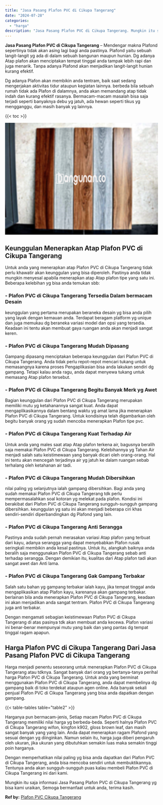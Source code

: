 ```yaml
---
title: "Jasa Pasang Plafon PVC di Cikupa Tangerang"
date: "2024-07-28"
categories: 
  - "harga"
description: "Jasa Pasang Plafon PVC di Cikupa Tangerang. Mungkin itu saja informasi Jasa Pasang Plafon PVC di Cikupa Tangerang yg bisa kami uraikan, Semoga bermanfaat unt..."
---
```


**Jasa Pasang Plafon PVC di Cikupa Tangerang** – Mendengar makna Plafond sepertinya tidak akan asing lagi bagi anda pastinya. Plafond yaitu sebuah langit-langit yg ada di dalam sebuah bangunan maupun hunian. Dg adanya Atap plafon akan menciptakan tempat tinggal anda tampak lebih rapi dan juga menarik. Tanpa adanya Plafond akan menjadikan langit-langit hunian kurang efektif.

Dg adanya Plafon akan membikin anda tentram, baik saat sedang mengerjakan aktivitas tidur ataupun kegiatan lainnya. berbeda bila sebuah rumah tidak ada Plafon di dalamnya, anda akan memandang atap tidak indah dan kurang efektif rasanya. Bermacam-macam masalah bisa saja terjadi seperti banyaknya debu yg jatuh, ada hewan seperti tikus yg mengganggu, dan masih banyak yg lainnya.

{{< toc >}}

![Jasa Pasang Plafon PVC di Cikupa Tangerang](/images/flafond-pvc-murah02.png)

## Keunggulan Menerapkan Atap Plafon PVC di Cikupa Tangerang

Untuk anda yang menerapkan atap Plafon PVC di Cikupa Tangerang tidak perlu khawatir akan keunggulan yang bisa diperoleh. Pastinya anda tidak mungkin menyesal apabila menerapkan atap Atap plafon tipe yang satu ini. Beberapa kelebihan yg bisa anda temukan sbb:

### \- Plafon PVC di Cikupa Tangerang Tersedia Dalam bermacam Desain

keunggulan yang pertama merupakan beraneka desain yg bisa anda pilih yang layak dengan kemauan anda. Terdapat beragam platform yg unique dan juga memukau dg beraneka variasi model dan opsi yang tersedia. Keadaan ini tentu akan membuat gaya ruangan anda akan menjadi sangat keren.

### \- Plafon PVC di Cikupa Tangerang Mudah Dipasang

Gampang dipasang menciptakan beberapa keunggulan dari Plafon PVC di Cikupa Tangerang. Anda tidak perlu repot-repot mencari tukang untuk memasangnya karena proses Pengaplikasian bisa anda lakukan sendiri dg gampang. Tetapi kalau anda ragu, anda dapat menyewa tukang untuk memasang Atap plafon tersebut.

### \- Plafon PVC di Cikupa Tangerang Begitu Banyak Merk yg Awet

Bagian keunggulan dari Plafon PVC di Cikupa Tangerang merupakan memiliki mutu yg ketahanannya sangat kuat. Anda dapat mengaplikasikannya dalam bentang waktu yg amat lama jika menerapkan Plafon PVC di Cikupa Tangerang. Untuk kondisinya telah digambarkan oleh begitu banyak orang yg sudah mencoba menerapkan Plafon tipe pvc.

### \- Plafon PVC di Cikupa Tangerang Kuat Terhadap Air

Untuk anda yang males saat atap Atap plafon terkena air, bagusnya beralih saja memakai Plafon PVC di Cikupa Tangerang. Kelebihannya yg Tahan Air menjadi salah satu keistimewaan yang banyak dicari oleh orang-orang. Hal ini tentu akan mencegah terjadinya air yg jatuh ke dalam ruangan sebab terhalang oleh ketahanan air tadi.

### \- Plafon PVC di Cikupa Tangerang Mudah Dibersihkan

nilai paling yg selanjutnya ialah gampang dibersihkan. Bagi anda yang sudah memakai Plafon PVC di Cikupa Tangerang tdk perlu mempermasalahkan soal kotoran yg melekat pada plafon. Kondisi ini berakibat dari Plafon PVC di Cikupa Tangerang sungguh-sungguh gampang dibersihkan. keunggulan yg satu ini akan menjadi beberapa ciri khas sendiri-sendiri diperbandingkan dg Plafond yang lain.

### \- Plafon PVC di Cikupa Tangerang Anti Serangga

Pastinya anda sudah pernah merasakan variasi Atap plafon yang terbuat dari kayu, adanya serangga yang dapat menyebabkan Plafon rusak seringkali membikin anda kesal pastinya. Untuk itu, alangkah baiknya anda beralih saja menggunakan Plafon PVC di Cikupa Tangerang sebab anti terhadap serangga. Dengan demikian itu, kualitas dari Atap plafon tadi akan sangat awet dan Anti lama.

### \- Plafon PVC di Cikupa Tangerang Gak Gampang Terbakar

Salah satu bahan yg gampang terbakar ialah kayu, jika tempat tinggal anda mengaplikasikan atap Plafon kayu, karenanya akan gampang terbakar. berlainan bila anda menerapkan Plafon PVC di Cikupa Tangerang, keadaan ini akan menjadikan anda sangat tentram. Plafon PVC di Cikupa Tangerang juga anti terbakar.

Dengan mengamati sebagian keistimewaan Plafon PVC di Cikupa Tangerang di atas pasinya tdk akan membuat anda kecewa. Plafon variasi ini benar-benar mempunyai mutu yang baik dan yang pantas dg tempat tinggal ragam apapun.

## Harga Plafon PVC di Cikupa Tangerang Dari Jasa Pasang Plafon PVC di Cikupa Tangerang

Harga menjadi penentu seseorang untuk menerapkan Plafon PVC di Cikupa Tangerang atau tdknya. Sangat banyak dari orang yg bertanya-tanya perihal harga Plafon PVC di Cikupa Tangerang. Untuk anda yang berminat menggunakan Plafon PVC di Cikupa Tangerang, anda dapat membelinya dg gampang baik di toko terdekat ataupun agen online. Ada banyak sekali penjual Plafon PVC di Cikupa Tangerang yang bisa anda dapatkan dengan gampang.

{{< table-tables table="table2" >}}

Harganya pun bermacam-jenis, Setiap macam Plafon PVC di Cikupa Tangerang memiliki nilai harga yg berbeda-beda. Seperti halnya Plafon PVC di Cikupa Tangerang wifon, kingfon k902, gloss brown leaf, dan masih sangat banyak yang yang lain. Anda dapat menerapkan ragam Plafond yang sesuai dengan yg diinginkan. Namun selain itu, harga juga diberi pengaruh oleh ukuran, jika ukuran yang dibutuhkan semakin luas maka semakin tinggi poin harganya.

Dengan memperhatikan nilai paling yg bisa anda dapatkan dari Plafon PVC di Cikupa Tangerang, anda bisa mencoba sendiri untuk membuktikannya. Tentunya anda akan sungguh-sungguh puas kalau membeli Plafon PVC di Cikupa Tangerang ini dari kami.

Mungkin itu saja informasi Jasa Pasang Plafon PVC di Cikupa Tangerang yg bisa kami uraikan, Semoga bermanfaat untuk anda, terima kasih.

**Ref by:** [Plafon PVC Cikupa Tangerang](https://id.wikipedia.org/wiki/Plafon)
